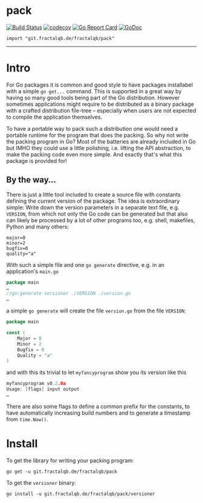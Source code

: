# pack
[![Build Status](https://travis-ci.org/fractalqb/pack.svg)](https://travis-ci.org/fractalqb/pack)
[![codecov](https://codecov.io/gh/fractalqb/pack/branch/master/graph/badge.svg)](https://codecov.io/gh/fractalqb/pack)
[![Go Report Card](https://goreportcard.com/badge/github.com/fractalqb/pack)](https://goreportcard.com/report/github.com/fractalqb/pack)
[![GoDoc](https://godoc.org/github.com/fractalqb/pack?status.svg)](https://godoc.org/github.com/fractalqb/pack)

`import "git.fractalqb.de/fractalqb/pack"`

---
# Intro

For Go packages it is common and good style to have packages
installabel with a simple `go get...` command. This is supported in a
great way by having so many good tools being part of the Go
distribution. However sometimes applications might require to be
distributed as a binary package with a crafted distribution file-tree
– especially when users are not expected to compile the application
themselves.

To have a portable way to pack such a distribution one would need a
portable runtime for the program that does the packing. So why not
write the packing program in Go? Most of the batteries are already
included in Go but IMHO they could use a little polishing,
i.e. lifting the API abstraction, to make the packing code even more
simple. And exactly that's what this package is provided for!

## By the way…

There is just a little tool included to create a source file with
constants defining the current version of the package. The idea is
extraordinary simple: Write down the version parameters in a separate
text file, e.g. `VERSION`, from which not only the Go code can be
generated but that also can likely be processed by a lot of other
programs too, e.g. shell, makefiles, Python and many others:

```shell
major=0
minor=2
bugfix=0
quality="a"
```

With such a simple file and one `go generate` directive, e.g. in an
application's `main.go`

```go
package main
…
//go:generate versioner ./VERSION ./version.go
…
```

a simple `go generate` will create the file `version.go` from the file
`VERSION`:

```go
package main

const (
	Major = 0
	Minor = 2
	Bugfix = 0
	Quality = "a"
)
```

and with this its trivial to let `myfancyprogram` show you its version
like this

```go
myfancyprogram v0.2.0a
Usage: [flags] input output
…
```

There are also some flags to define a common prefix for the constants,
to have automatically increasing build numbers and to generate a
timestamp from `time.Now()`.

# Install
To get the library for writing your packing program:

`go get -u git.fractalqb.de/fractalqb/pack`

To get the `versioner` binary:

`go install -u git.fractalqb.de/fractalqb/pack/versioner`
